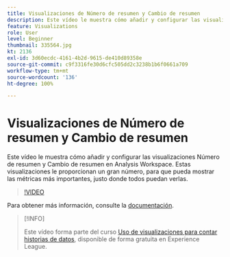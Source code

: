 ```yaml
---
title: Visualizaciones de Número de resumen y Cambio de resumen
description: Este vídeo le muestra cómo añadir y configurar las visualizaciones Número de resumen y Cambio de resumen en Analysis Workspace. Estas visualizaciones le proporcionan un gran número, para que pueda mostrar las métricas más importantes, justo donde todos puedan verlas.
feature: Visualizations
role: User
level: Beginner
thumbnail: 335564.jpg
kt: 2136
exl-id: 3d60ecdc-4161-4b2d-9615-de410d89358e
source-git-commit: c9f3316fe30d6cfc505dd2c3238b1b6f0661a709
workflow-type: tm+mt
source-wordcount: '136'
ht-degree: 100%

---
```


# Visualizaciones de Número de resumen y Cambio de resumen

Este vídeo le muestra cómo añadir y configurar las visualizaciones Número de resumen y Cambio de resumen en Analysis Workspace. Estas visualizaciones le proporcionan un gran número, para que pueda mostrar las métricas más importantes, justo donde todos puedan verlas.

>[!VIDEO](https://video.tv.adobe.com/v/335564/?quality=12&learn=on)

Para obtener más información, consulte la [documentación](https://experienceleague.adobe.com/docs/analytics/analyze/analysis-workspace/visualizations/summary-number-change.html?lang=es).

>[!INFO]
>
> Este vídeo forma parte del curso [Uso de visualizaciones para contar historias de datos](https://experienceleague.adobe.com/?recommended=Analytics-U-1-2021.1.visualizations&amp;lang=es), disponible de forma gratuita en Experience League.
